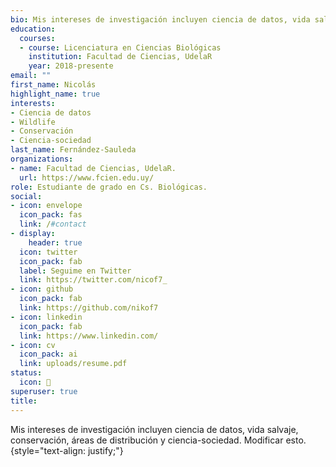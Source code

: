 ```yaml
---
bio: Mis intereses de investigación incluyen ciencia de datos, vida salvaje, conservación, áreas de distribución y ciencia-sociedad. Modificar esto.
education:
  courses:
  - course: Licenciatura en Ciencias Biológicas
    institution: Facultad de Ciencias, UdelaR
    year: 2018-presente
email: ""
first_name: Nicolás
highlight_name: true
interests:
- Ciencia de datos
- Wildlife
- Conservación
- Ciencia-sociedad
last_name: Fernández-Sauleda
organizations:
- name: Facultad de Ciencias, UdelaR.
  url: https://www.fcien.edu.uy/
role: Estudiante de grado en Cs. Biológicas.
social:
- icon: envelope
  icon_pack: fas
  link: /#contact
- display:
    header: true
  icon: twitter
  icon_pack: fab
  label: Seguime en Twitter
  link: https://twitter.com/nicof7_
- icon: github
  icon_pack: fab
  link: https://github.com/nikof7
- icon: linkedin
  icon_pack: fab
  link: https://www.linkedin.com/
- icon: cv
  icon_pack: ai
  link: uploads/resume.pdf
status:
  icon: 🌱
superuser: true
title:
---
```


Mis intereses de investigación incluyen ciencia de datos, vida salvaje, conservación, áreas de distribución y ciencia-sociedad. Modificar esto.
{style="text-align: justify;"}
